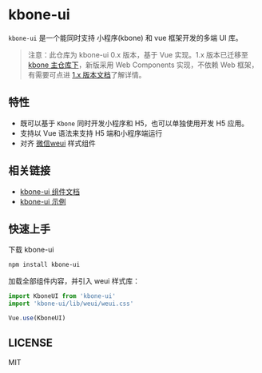 # kbone-ui

`kbone-ui` 是一个能同时支持 小程序(kbone) 和 vue 框架开发的多端 UI 库。

> 注意：此仓库为 kbone-ui 0.x 版本，基于 Vue 实现。1.x 版本已迁移至 [kbone 主仓库下](https://github.com/Tencent/kbone/tree/develop/packages/kbone-ui)，新版采用 Web Components 实现，不依赖 Web 框架，有需要可点进 [1.x 版本文档](https://wechat-miniprogram.github.io/kbone/docs/kbone-ui/#%E7%AE%80%E4%BB%8B)了解详情。

## 特性

* 既可以基于 `Kbone` 同时开发小程序和 H5，也可以单独使用开发 H5 应用。
* 支持以 Vue 语法来支持 H5 端和小程序端运行
* 对齐 [微信weui](https://weui.io) 样式组件


## 相关链接

* [kbone-ui 组件文档](https://wechat-miniprogram.github.io/kbone/docs/ui/intro/)
* [kbone-ui 示例](https://wechat-miniprogram.github.io/kboneui/ui/#/)

## 快速上手

下载 kbone-ui

```sh
npm install kbone-ui  
```

加载全部组件内容，并引入 weui 样式库：

```js
import KboneUI from 'kbone-ui'
import 'kbone-ui/lib/weui/weui.css'

Vue.use(KboneUI)
```


## LICENSE

MIT
